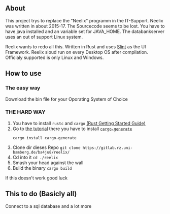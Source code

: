 ## About
This project trys to replace the "Neelix" programm in the IT-Support. 
Neelix was written in about 2015-17. The Sourcecode seems to be lost.
You have to have java installed and an variable set for JAVA_HOME.
The databankserver uses an out of support Linux system.

Reelix wants to redo all this. Written in Rust and uses [Slint](https://slint.dev/) as the UI Framework. Reelix sloud run on every Desktop OS after compilation. Officialy supported is only Linux and Windows.

## How to use

### The easy way 
Download the bin file for your Oporating System of Choice

### THE HARD WAY
1. You have to install  ```rustc``` and ```cargo``` [(Rust Getting Started Guide)](https://www.rust-lang.org/learn/get-started)
2. Go to [the tutorial](https://releases.slint.dev/1.5.1/docs/tutorial/rust/introduction)
there you have to install [`cargo-generate`](https://github.com/cargo-generate/cargo-generate)
    ```
    cargo install cargo-generate
    ```
3.   Clone dir dieses Repo  ```
    git clone https://gitlab.rz.uni-bamberg.de/ba4ju8/reelix/
    ```
4. Cd into it    ```cd ./reelix ```
5. Smash your head against the wall
6. Build the binary
```cargo build  ```


If this doesn't work good luck 

## This to do (Basicly all)


Connect to a sql database
and a lot more